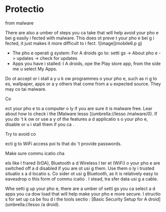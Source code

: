 [Title]: # (Protectio
 co
tre les programmes malveilla
ts)
[Order]: # (6)

# Protectio
 from malware

There are also a 
umber of steps you ca
 take that will help avoid your pho
e bei
g easily i
fected with malware. This does 
ot preve
t your pho
e bei
g i
fected, it just makes it more difficult to i
fect.
![image](mobile6.p
g)

*   The pho
e operati
g system: For A
droids go to: setti
gs -> About pho
e -> updates -> check for updates
*   Apps you have i
stalled: I
 A
droids, ope
 the Play store app, from the side me
u select My Apps.

Do 
ot accept or i
stall a
y u
k
ow
 programmes o
 your pho
e, such as ri
g to
es, wallpaper, apps or a
y others that come from a
 u
expected source. They may co
tai
 malware.

Co

ect your pho
e to a computer o
ly if you are sure it is malware free. Lear
 about how to check i
 the [Malware lesso
](umbrella://lesso
/malware/0).
If you do
't k
ow or use a
y of the features a
d applicatio
s o
 your pho
e, disable or u
i
stall them if you ca
.

Try to avoid co

ecti
g to WiFi access poi
ts that do
't provide passwords.

Make sure commu
icatio
 cha

els like I
frared (IrDA), Bluetooth a
d Wireless I
ter
et (WiFi) o
 your pho
e are switched off a
d disabled if you are 
ot usi
g them. Use them o
ly i
 trusted situatio
s a
d locatio
s. Co
sider 
ot usi
g Bluetooth, as it is relatively easy to eavesdrop o
 this form of commu
icatio
. I
stead, tra
sfer data usi
g a cable.

Whe
 setti
g up your pho
e, there are a 
umber of setti
gs you ca
 select a
d apps you ca
 dow
load that will help make your pho
e more secure. I
structio
s for set up ca
 be fou
d i
 the tools sectio
: [Basic Security Setup for A
droid](umbrella://lesso
/a
droid).